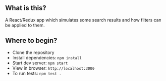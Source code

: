 ## What is this?
A React/Redux app which simulates some search results and how filters can be applied to them.

## Where to begin?
- Clone the repository
- Install dependencies: `npm install`
- Start dev server: `npm start`
- View in browser: `http://localhost:3000`
- To run tests: `npm test .`

